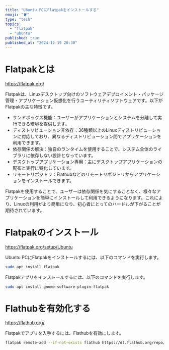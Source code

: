 ```yaml
---
title: "Ubuntu PCにFlatpakをインストールする"
emoji: "🪣"
type: "tech"
topics:
  - "flatpak"
  - "ubuntu"
published: true
published_at: "2024-12-19 20:30"
---
```


# Flatpakとは

https://flatpak.org/

Flatpakは、Linuxデスクトップ向けのソフトウェアデプロイメント・パッケージ管理・アプリケーション仮想化を行うユーティリティソフトウェアです。以下がFlatpakの主な特徴です。

- サンドボックス機能：ユーザーがアプリケーションとシステムを分離して実行できる環境を提供します。
- ディストリビューション非依存：36種類以上のLinuxディストリビューションに対応しており、異なるディストリビューション間でアプリケーションを利用できます。
- 依存関係の解決：独自のランタイムを使用することで、システム全体のライブラリに依存しない設計となっています。
- デスクトップアプリケーション専用：主にデスクトップアプリケーションの配布と実行に特化しています。
- リモートリポジトリ：Flathubなどのリモートリポジトリからアプリケーションをインストールできます。

Flatpakを使用することで、ユーザーは依存関係を気にすることなく、様々なアプリケーションを簡単にインストールして利用できるようになります。これにより、Linuxの利用がより簡単になり、初心者にとってのハードルが下がることが期待されています。

# Flatpakのインストール

https://flatpak.org/setup/Ubuntu

Ubuntu PCにFlatpakをインストールするには、以下のコマンドを実行します。

```bash
sudo apt install flatpak
```

Flatpakアプリをインストールするには、以下のコマンドを実行します。

```bash
sudo apt install gnome-software-plugin-flatpak
```

# Flathubを有効化する

https://flathub.org/

Flatpakでアプリを入手するには、Flathubを有効にします。

```bash
flatpak remote-add --if-not-exists flathub https://dl.flathub.org/repo/flathub.flatpakrepo
```
